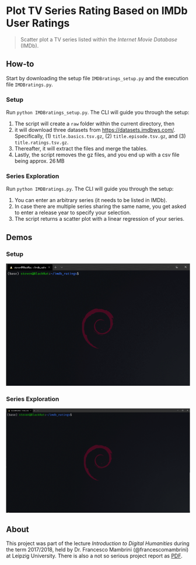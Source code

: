 # Plot TV Series Rating Based on IMDb User Ratings

> Scatter plot a TV series listed within the *Internet Movie Database* (IMDb).

## How-to

Start by downloading the setup file `IMDBratings_setup.py` and the execution file `IMDBratings.py`. 

### Setup

Run `python IMDBratings_setup.py`. The CLI will guide you through the setup:
1. The script will create a `raw` folder within the current directory, then
2. it will download three datasets from https://datasets.imdbws.com/. Specifically, (1) `title.basics.tsv.gz`, (2) `title.episode.tsv.gz`, and (3) `title.ratings.tsv.gz`.
3. Thereafter, it will extract the files and merge the tables.
4. Lastly, the script removes the gz files, and you end up with a csv file being approx. 26 MB


### Series Exploration
Run `python IMDBratings.py`. The CLI will guide you through the setup:
1. You can enter an arbitrary series (it needs to be listed in IMDb).
2. In case there are multiple series sharing the same name, you get asked to enter a release year to specify your selection.
3. The script returns a scatter plot with a linear regression of your series.


## Demos

### Setup
![test](util/imdb-series-ratings-setup.gif)

### Series Exploration
![test](util/imdb-series-ratings.gif)




## About

This project was part of the lecture *Introduction to Digital Humanities* during the term 2017/2018, held by Dr. Francesco Mambrini (@francescomambrini) at Leipzig University. There is also a not so serious project report as [PDF](util/It's-in-the-Slope-Linear-Regression-of-IMDb-Series.pdf).

